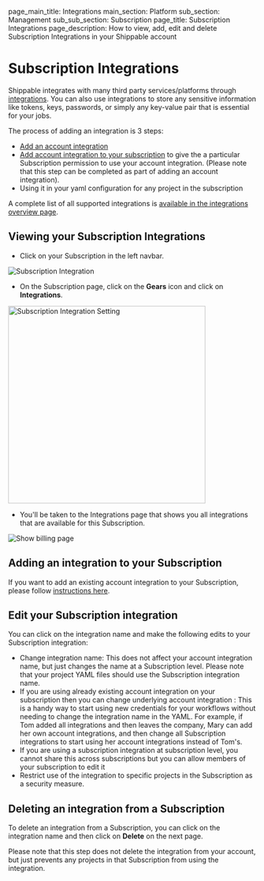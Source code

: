page_main_title: Integrations
main_section: Platform
sub_section: Management
sub_sub_section: Subscription
page_title: Subscription Integrations
page_description: How to view, add, edit and delete Subscription Integrations in your Shippable account

# Subscription Integrations

Shippable integrates with many third party services/platforms through [integrations](/platform/integration/overview). You can also use integrations to store any sensitive information like tokens, keys, passwords, or simply any key-value pair that is essential for your jobs.

The process of adding an integration is 3 steps:

- [Add an account integration](/platform/tutorial/integration/howto-crud-integration/#creating-an-integration)
- [Add account integration to your subscription](/platform/tutorial/integration/howto-crud-integration/#adding-integration-to-a-subscription) to give the a particular Subscription permission to use your account integration. (Please note that this step can be completed as part of adding an account integration).
- Using it in your yaml configuration for any project in the subscription

A complete list of all supported integrations is [available in the integrations overview page](/platform/integration/overview/).

## Viewing your Subscription Integrations

* Click on your Subscription in the left navbar.

<img src="/images/getting-started/subscriptions.png" alt="Subscription Integration">

* On the Subscription page, click on the **Gears** icon and click on **Integrations**.

<img src="/images/getting-started/subsetting.png" width="400" alt="Subscription Integration Setting">

* You'll be taken to the Integrations page that shows you all integrations that are available for this Subscription.

<img src="/images/platform/management/subscription-integrations.png" alt="Show billing page">

## Adding an integration to your Subscription

If you want to add an existing account integration to your Subscription, please follow [instructions here](/platform/tutorial/integration/howto-crud-integration/#adding-integration-to-a-subscription).

## Edit your Subscription integration

You can click on the integration name and make the following edits to your Subscription integration:

* Change integration name: This does not affect your account integration name, but just changes the name at a Subscription level. Please note that your project YAML files should use the Subscription integration name.
* If you are using already existing account integration on your subscription then you can change underlying account integration : This is a handy way to start using new credentials for your workflows without needing to change the integration name in the YAML. For example, if Tom added all integrations and then leaves the company, Mary can add her own account integrations, and then change all Subscription integrations to start using her account integrations instead of Tom's.
* If you are using a subscription integration at subscription level, you cannot share this across subscriptions but you can allow members of your subscription to edit it
* Restrict use of the integration to specific projects in the Subscription as a security measure.  

## Deleting an integration from a Subscription

To delete an integration from a Subscription, you can click on the integration name and then click on **Delete** on the next page.

Please note that this step does not delete the integration from your account, but just prevents any projects in that Subscription from using the integration.
